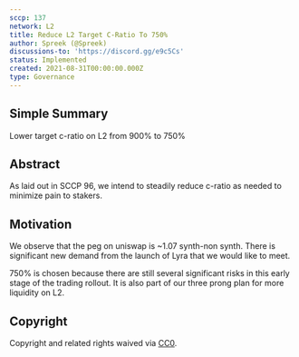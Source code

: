 ```yaml
---
sccp: 137
network: L2
title: Reduce L2 Target C-Ratio To 750%
author: Spreek (@Spreek)
discussions-to: 'https://discord.gg/e9c5Cs'
status: Implemented
created: 2021-08-31T00:00:00.000Z
type: Governance
---
```


## Simple Summary

<!--"If you can't explain it simply, you don't understand it well enough." Provide a simplified and layman-accessible explanation of the SCCP.-->

Lower target c-ratio on L2 from 900% to 750%

## Abstract

<!--A short (~200 word) description of the variable change proposed.-->

As laid out in SCCP 96, we intend to steadily reduce c-ratio as needed to minimize pain to stakers.

## Motivation

<!--The motivation is critical for SCCPs that want to update variables within Synthetix. It should clearly explain why the existing variable is not incentive aligned. SCCP submissions without sufficient motivation may be rejected outright.-->

We observe that the peg on uniswap is ~1.07 synth-non synth. There is significant new demand from the launch of Lyra that we would like to meet.

750% is chosen because there are still several significant risks in this early stage of the trading rollout. It is also part of our three prong plan for more liquidity on L2.

## Copyright

Copyright and related rights waived via [CC0](https://creativecommons.org/publicdomain/zero/1.0/).
